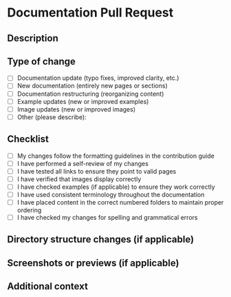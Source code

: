 # Documentation Pull Request

## Description

<!-- Please provide a clear summary of your changes and which issue they address. Include any relevant context that would help reviewers understand your contribution.

Fixes # (issue number, if applicable)
-->

## Type of change

<!-- Please check the options that are relevant by changing [ ] to [x] -->

- [ ] Documentation update (typo fixes, improved clarity, etc.)
- [ ] New documentation (entirely new pages or sections)
- [ ] Documentation restructuring (reorganizing content)
- [ ] Example updates (new or improved examples)
- [ ] Image updates (new or improved images)
- [ ] Other (please describe):

## Checklist

<!-- Before submitting your PR, please confirm that: -->

- [ ] My changes follow the formatting guidelines in the contribution guide
- [ ] I have performed a self-review of my changes
- [ ] I have tested all links to ensure they point to valid pages
- [ ] I have verified that images display correctly
- [ ] I have checked examples (if applicable) to ensure they work correctly
- [ ] I have used consistent terminology throughout the documentation
- [ ] I have placed content in the correct numbered folders to maintain proper ordering
- [ ] I have checked my changes for spelling and grammatical errors

## Directory structure changes (if applicable)

<!-- If you've added new folders or changed the directory structure, please provide a brief description of the changes.
Example:
- Added get-started/advanced-setup/
- Renamed components/lifecycle/ to components/interface-and-lifecycle/
-->

## Screenshots or previews (if applicable)

<!-- If your changes include visual elements or would benefit from a preview, please provide screenshots or a link to a preview. -->

## Additional context

<!-- Add any other context or information about the pull request here. -->
